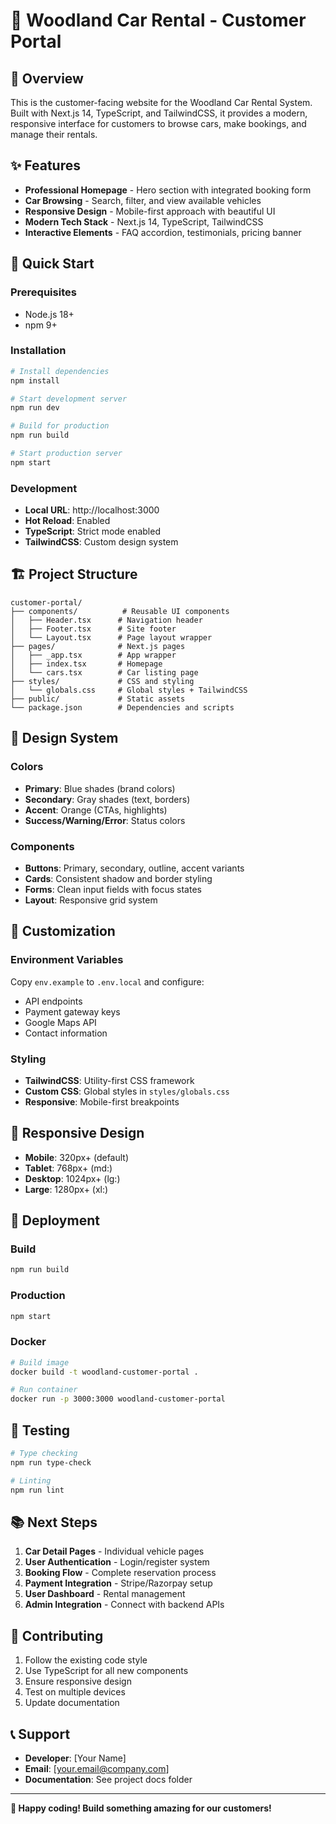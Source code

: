 # 🚗 Woodland Car Rental - Customer Portal

## 🎯 Overview

This is the customer-facing website for the Woodland Car Rental System. Built with Next.js 14, TypeScript, and TailwindCSS, it provides a modern, responsive interface for customers to browse cars, make bookings, and manage their rentals.

## ✨ Features

- **Professional Homepage** - Hero section with integrated booking form
- **Car Browsing** - Search, filter, and view available vehicles
- **Responsive Design** - Mobile-first approach with beautiful UI
- **Modern Tech Stack** - Next.js 14, TypeScript, TailwindCSS
- **Interactive Elements** - FAQ accordion, testimonials, pricing banner

## 🚀 Quick Start

### Prerequisites
- Node.js 18+ 
- npm 9+

### Installation
```bash
# Install dependencies
npm install

# Start development server
npm run dev

# Build for production
npm run build

# Start production server
npm start
```

### Development
- **Local URL**: http://localhost:3000
- **Hot Reload**: Enabled
- **TypeScript**: Strict mode enabled
- **TailwindCSS**: Custom design system

## 🏗️ Project Structure

```
customer-portal/
├── components/          # Reusable UI components
│   ├── Header.tsx      # Navigation header
│   ├── Footer.tsx      # Site footer
│   └── Layout.tsx      # Page layout wrapper
├── pages/              # Next.js pages
│   ├── _app.tsx        # App wrapper
│   ├── index.tsx       # Homepage
│   └── cars.tsx        # Car listing page
├── styles/             # CSS and styling
│   └── globals.css     # Global styles + TailwindCSS
├── public/             # Static assets
└── package.json        # Dependencies and scripts
```

## 🎨 Design System

### Colors
- **Primary**: Blue shades (brand colors)
- **Secondary**: Gray shades (text, borders)
- **Accent**: Orange (CTAs, highlights)
- **Success/Warning/Error**: Status colors

### Components
- **Buttons**: Primary, secondary, outline, accent variants
- **Cards**: Consistent shadow and border styling
- **Forms**: Clean input fields with focus states
- **Layout**: Responsive grid system

## 🔧 Customization

### Environment Variables
Copy `env.example` to `.env.local` and configure:
- API endpoints
- Payment gateway keys
- Google Maps API
- Contact information

### Styling
- **TailwindCSS**: Utility-first CSS framework
- **Custom CSS**: Global styles in `styles/globals.css`
- **Responsive**: Mobile-first breakpoints

## 📱 Responsive Design

- **Mobile**: 320px+ (default)
- **Tablet**: 768px+ (md:)
- **Desktop**: 1024px+ (lg:)
- **Large**: 1280px+ (xl:)

## 🚀 Deployment

### Build
```bash
npm run build
```

### Production
```bash
npm start
```

### Docker
```bash
# Build image
docker build -t woodland-customer-portal .

# Run container
docker run -p 3000:3000 woodland-customer-portal
```

## 🧪 Testing

```bash
# Type checking
npm run type-check

# Linting
npm run lint
```

## 📚 Next Steps

1. **Car Detail Pages** - Individual vehicle pages
2. **User Authentication** - Login/register system
3. **Booking Flow** - Complete reservation process
4. **Payment Integration** - Stripe/Razorpay setup
5. **User Dashboard** - Rental management
6. **Admin Integration** - Connect with backend APIs

## 🤝 Contributing

1. Follow the existing code style
2. Use TypeScript for all new components
3. Ensure responsive design
4. Test on multiple devices
5. Update documentation

## 📞 Support

- **Developer**: [Your Name]
- **Email**: [your.email@company.com]
- **Documentation**: See project docs folder

---

**🎉 Happy coding! Build something amazing for our customers!**
